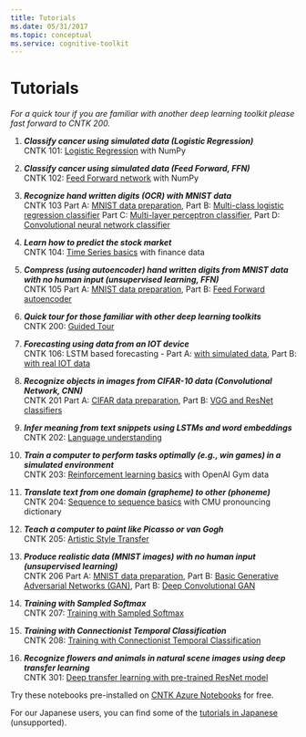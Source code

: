```yaml
---
title: Tutorials
ms.date: 05/31/2017
ms.topic: conceptual
ms.service: cognitive-toolkit
---
```


# Tutorials

*For a quick tour if you are familiar with another deep learning toolkit please fast forward to CNTK 200.*

1.  **_Classify cancer using simulated data (Logistic Regression)_**<br>
     CNTK 101: [Logistic Regression](https://github.com/Microsoft/CNTK/blob/master/Tutorials/CNTK_101_LogisticRegression.ipynb) with NumPy

1.  **_Classify cancer using simulated data (Feed Forward, FFN)_**<br>
     CNTK 102: [Feed Forward network](https://github.com/Microsoft/CNTK/blob/master/Tutorials/CNTK_102_FeedForward.ipynb)  with NumPy

1.  **_Recognize hand written digits (OCR) with MNIST data_**<br>
     CNTK 103 Part A: [MNIST data preparation](https://github.com/Microsoft/CNTK/blob/master/Tutorials/CNTK_103A_MNIST_DataLoader.ipynb),
     Part B: [Multi-class logistic regression classifier](https://github.com/Microsoft/CNTK/blob/master/Tutorials/CNTK_103B_MNIST_LogisticRegression.ipynb) 
     Part C: [Multi-layer perceptron classifier](https://github.com/Microsoft/CNTK/blob/master/Tutorials/CNTK_103C_MNIST_MultiLayerPerceptron.ipynb),
     Part D: [Convolutional neural network classifier](https://github.com/Microsoft/CNTK/blob/master/Tutorials/CNTK_103D_MNIST_ConvolutionalNeuralNetwork.ipynb)

1.  **_Learn how to predict the stock market_**<br>
     CNTK 104: [Time Series basics](https://github.com/Microsoft/CNTK/blob/master/Tutorials/CNTK_104_Finance_Timeseries_Basic_with_Pandas_Numpy.ipynb) with finance data

1.  **_Compress (using autoencoder) hand written digits from MNIST data with no human input (unsupervised learning, FFN)_**<br>
     CNTK 105 Part A: [MNIST data preparation](https://github.com/Microsoft/CNTK/blob/master/Tutorials/CNTK_103A_MNIST_DataLoader.ipynb),
     Part B: [Feed Forward autoencoder](https://github.com/Microsoft/CNTK/blob/master/Tutorials/CNTK_105_Basic_Autoencoder_for_Dimensionality_Reduction.ipynb)

1.  **_Quick tour for those familiar with other deep learning toolkits_**<br>
     CNTK 200: [Guided Tour](https://github.com/Microsoft/CNTK/blob/master/Tutorials/CNTK_200_GuidedTour.ipynb)

1.  **_Forecasting using data from an IOT device_**<br>
     CNTK 106: LSTM based forecasting - Part A: [with simulated data](https://github.com/Microsoft/CNTK/blob/master/Tutorials/CNTK_106A_LSTM_Timeseries_with_Simulated_Data.ipynb),
     Part B: [with real IOT data](https://github.com/Microsoft/CNTK/blob/master/Tutorials/CNTK_106B_LSTM_Timeseries_with_IOT_Data.ipynb)

1.  **_Recognize objects in images from CIFAR-10 data (Convolutional Network, CNN)_**<br>
     CNTK 201 Part A: [CIFAR data preparation](https://github.com/Microsoft/CNTK/blob/master/Tutorials/CNTK_201A_CIFAR-10_DataLoader.ipynb),
     Part B: [VGG and ResNet classifiers](https://github.com/Microsoft/CNTK/blob/master/Tutorials/CNTK_201B_CIFAR-10_ImageHandsOn.ipynb)

1.  **_Infer meaning from text snippets using LSTMs and word embeddings_**<br>
     CNTK 202: [Language understanding](https://github.com/Microsoft/CNTK/blob/master/Tutorials/CNTK_202_Language_Understanding.ipynb)

1.  **_Train a computer to perform tasks optimally (e.g., win games) in a simulated environment_**<br>
     CNTK 203: [Reinforcement learning basics](https://github.com/Microsoft/CNTK/blob/master/Tutorials/CNTK_203_Reinforcement_Learning_Basics.ipynb) with OpenAI Gym data

1.  **_Translate text from one domain (grapheme) to other (phoneme)_**<br>
     CNTK 204: [Sequence to sequence basics](https://github.com/Microsoft/CNTK/blob/master/Tutorials/CNTK_204_Sequence_To_Sequence.ipynb) with CMU pronouncing dictionary

1.  **_Teach a computer to paint like Picasso or van Gogh_**<br>
     CNTK 205: [Artistic Style Transfer](https://github.com/Microsoft/CNTK/blob/master/Tutorials/CNTK_205_Artistic_Style_Transfer.ipynb)

1.  **_Produce realistic data (MNIST images) with no human input (unsupervised learning)_**<br>
     CNTK 206 Part A: [MNIST data preparation](https://github.com/Microsoft/CNTK/blob/master/Tutorials/CNTK_103A_MNIST_DataLoader.ipynb),
     Part B: [Basic Generative Adversarial Networks (GAN)](https://github.com/Microsoft/CNTK/blob/master/Tutorials/CNTK_206A_Basic_GAN.ipynb),
     Part B: [Deep Convolutional GAN](https://github.com/Microsoft/CNTK/blob/master/Tutorials/CNTK_206B_DCGAN.ipynb)

1.  **_Training with Sampled Softmax_**<br>
     CNTK 207: [Training with Sampled Softmax](https://github.com/Microsoft/CNTK/blob/master/Tutorials/CNTK_207_Training_with_Sampled_Softmax.ipynb)

1.  **_Training with Connectionist Temporal Classification_**<br>
     CNTK 208: [Training with Connectionist Temporal Classification](https://github.com/microsoft/CNTK/blob/release/2.1/Tutorials/CNTK_208_Speech_Connectionist_Temporal_Classification.ipynb)

1.  **_Recognize flowers and animals in natural scene images using deep transfer learning_**<br>
     CNTK 301: [Deep transfer learning with pre-trained ResNet model](https://github.com/Microsoft/CNTK/blob/master/Tutorials/CNTK_301_Image_Recognition_with_Deep_Transfer_Learning.ipynb)

Try these notebooks pre-installed on [CNTK Azure Notebooks](https://notebooks.azure.com/cntk/libraries/tutorials) for free.

For our Japanese users, you can find some of the [tutorials in Japanese](https://notebooks.azure.com/library/cntkbeta2_ja) (unsupported).
